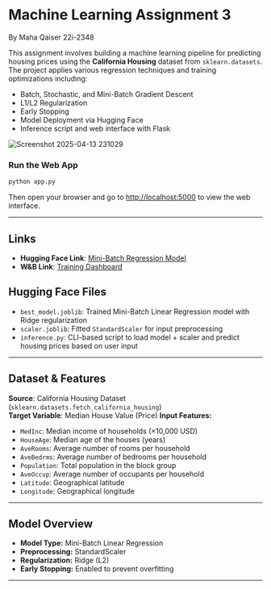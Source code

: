 # Machine Learning Assignment 3
By Maha Qaiser 22i-2348

This assignment involves building a machine learning pipeline for predicting housing prices using the **California Housing** dataset from `sklearn.datasets`. The project applies various regression techniques and training optimizations including:
- Batch, Stochastic, and Mini-Batch Gradient Descent  
- L1/L2 Regularization  
- Early Stopping  
- Model Deployment via Hugging Face  
- Inference script and web interface with Flask

![Screenshot 2025-04-13 231029](https://github.com/user-attachments/assets/3e2c1eb5-1871-4f49-be49-b13a58dd6d6f)

### Run the Web App
```bash
python app.py
```

Then open your browser and go to [http://localhost:5000](http://localhost:5000) to view the web interface.

---

## Links

- **Hugging Face Link**: [Mini-Batch Regression Model](https://huggingface.co/mahaqj/ml_assignment_3)
- **W&B Link**: [Training Dashboard](https://wandb.ai/mahaqj-/california-housing-prediction)

## Hugging Face Files
- `best_model.joblib`: Trained Mini-Batch Linear Regression model with Ridge regularization  
- `scaler.joblib`: Fitted `StandardScaler` for input preprocessing  
- `inference.py`: CLI-based script to load model + scaler and predict housing prices based on user input  
---

## Dataset & Features
**Source**: California Housing Dataset (`sklearn.datasets.fetch_california_housing`)  
**Target Variable**: Median House Value (Price)
**Input Features:**
- `MedInc`: Median income of households (×10,000 USD)  
- `HouseAge`: Median age of the houses (years)  
- `AveRooms`: Average number of rooms per household  
- `AveBedrms`: Average number of bedrooms per household  
- `Population`: Total population in the block group  
- `AveOccup`: Average number of occupants per household  
- `Latitude`: Geographical latitude  
- `Longitude`: Geographical longitude

---

## Model Overview

- **Model Type:** Mini-Batch Linear Regression  
- **Preprocessing:** StandardScaler  
- **Regularization:** Ridge (L2)  
- **Early Stopping:** Enabled to prevent overfitting

---

